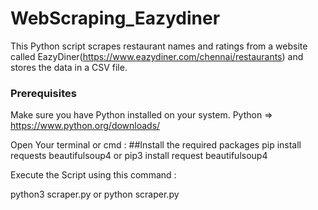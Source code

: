 # WebScraping_Eazydiner


This Python script scrapes restaurant names and ratings from a website called EazyDiner(https://www.eazydiner.com/chennai/restaurants) and stores the data in a CSV file.


### Prerequisites

Make sure you have Python installed on your system.
Python => https://www.python.org/downloads/

Open Your terminal or cmd :
 ##Install the required packages 
pip install requests beautifulsoup4
or 
pip3 install request beautifulsoup4 

Execute the Script using this command : 

python3 scraper.py or python scraper.py



